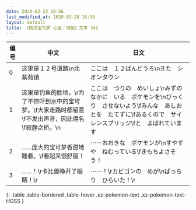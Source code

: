 ```yaml
---
date: 2020-02-23 20:56
last_modified_at: 2020-02-28 16:39
layout: default
title: 《精灵宝可梦 心金／魂银》文本 341
---
```

| 编号 | 中文 | 日文 |
| ---- | ---- | ---- |
| 0 | 这里是１２号道路\n北　紫苑镇 | ここは　１２ばんどうろ\nきた　シオンタウン |
| 1 | 这里是钓鱼的胜地，\r为了不惊吓到水中的宝可梦。\f大家走路时都留意\f不发出声音，因此得名\f寂静之桥。\n | ここは　つりの　めいしょ\rみずの　なかに　いる　ポケモンを\nびっくり　させないよう\fみんな　あしおとを　たてずに\fあるくので　サイレンスブリッジ\fと　よばれています |
| 2 | ……庞大的宝可梦香甜地睡着，\f看起来很舒服！ | ⋯⋯おおきな　ポケモンが\nすやすや　ねむっている\fきもちよさそう！ |
| 3 | ……！\r卡比兽睁开了眼睛！\r | ⋯⋯！\rカビゴンの　めが\nぱっちり　ひらいた！\r |
{: .table .table-bordered .table-hover .xz-pokemon-text .xz-pokemon-text-HGSS }